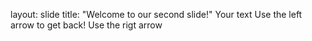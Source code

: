 layout: slide
title: "Welcome to our second slide!"
Your text
Use the left arrow to get back!
Use the rigt arrow
